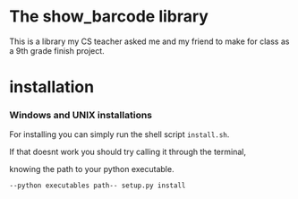 # The show_barcode library
This is a library my CS teacher asked me and my friend to make for class as a 9th grade finish project.



# installation

### Windows and UNIX installations

For installing you can simply run the shell script `install.sh`.

If that doesnt work you should try calling it through the terminal,  

knowing the path to your python executable. 

`--python executables path-- setup.py install`
